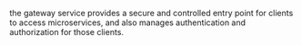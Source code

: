  the gateway service provides a secure and controlled entry point for clients to access microservices, and also manages authentication and authorization for those clients.
